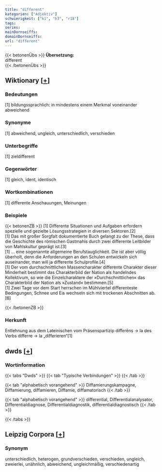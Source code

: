 ```yaml
---
title: "different"
kategorien: ["Adjektiv"]
schwierigkeit: ["k1", "h3", "r18"]
tags:
series:
mainDornseiffs:
domainDornseiffs:
url: "different"
---
```


{{< betonenÜbs >}}
**Übersetzung:**  
different  
{{< /betonenÜbs >}}

## Wiktionary [[+](https://de.wiktionary.org/wiki/different)]

### Bedeutungen
[1] bildungssprachlich: in mindestens einem Merkmal voneinander abweichend  

### Synonyme
[1] abweichend, ungleich, unterschiedlich, verschieden  

### Unterbegriffe
[1] zieldifferent  

### Gegenwörter
[1] gleich, ident, identisch  

### Wortkombinationen
[1] differente Anschauungen, Meinungen  

### Beispiele
{{< betonenZB >}}
[1] Differente Situationen und Aufgaben erfordern spezielle und gezielte Lösungsstrategien in diversen Sektoren.[2]  
[1] Das mit großer Sorgfalt dokumentierte Buch gelangt zu der These, dass die Geschichte des römischen Gastmahls durch zwei differente Leitbilder von Mahlskultur geprägt ist.[3]  
[1] … eine sogenannte allgemeine Berufstauglichkeit. Die ist aber völlig überholt, denn die Anforderungen an den Schulen entwickeln sich auseinander, man will ja differente Schulprofile.[4]  
[1] Der vom durchschnittlichen Massencharakter differente Charakter dieser Minderheit bestimmt das Charakterbild der Nation als handelndes Kollektivum, so wie die Einzelcharaktere der »Durchschnittlichen« das Charakterbild der Nation als »Zustand« bestimmen.[5]  
[1] Zwei Tage vor dem Start herrschen im Mühlviertel differenteste Bedingungen, Schnee und Eis wechseln sich mit trockenen Abschnitten ab.[6]  

{{< /betonenZB >}}
### Herkunft
Entlehnung aus dem Lateinischen vom Präsenspartizip differēns → la des Verbs differre → la „differieren“[1]  



## dwds [[+](https://www.dwds.de/wb/different)]

### Wortinformation
{{< tabs "Dwds" >}}
{{< tab "Typische Verbindungen" >}}
{{< /tab >}}

{{< tab "alphabetisch vorangehend" >}}
Diffamierungskampagne, Diffamierung, diffamieren, Diffamie, diffamatorisch
{{< /tab >}}

{{< tab "alphabetisch vorangehend" >}}
differential, Differentialanalysator, Differentialdiagnose, Differentialdiagnostik, differentialdiagnostisch
{{< /tab >}}

{{< /tabs >}}

## Leipzig Corpora [[+](https://corpora.uni-leipzig.de/en/res?word=different&corpusId=deu_newscrawl-public_2018)]


### Synonym
unterschiedlich, heterogen, grundverschieden, verschieden, ungleich, zweierlei, unähnlich, abweichend, ungleichmäßig, verschiedenartig

